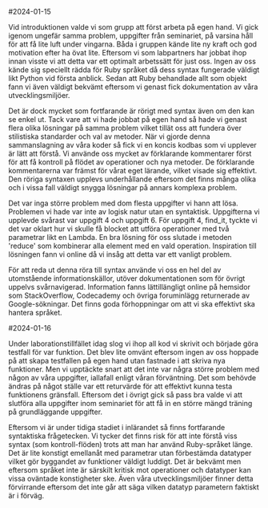 #2024-01-15

Vid introduktionen valde vi som grupp att först arbeta på egen hand. Vi gick igenom ungefär samma problem, uppgifter från seminariet, på varsina håll för att 
få lite luft under vingarna. Båda i gruppen kände lite ny kraft och god motivation efter ha övat lite. Eftersom vi som labpartners har jobbat ihop innan 
visste vi att detta var ett optimalt arbetssätt för just oss. Ingen av oss kände sig speciellt rädda för Ruby språket då dess syntax fungerade väldigt likt 
Python vid första anblick. Sedan att Ruby behandlade allt som objekt fann vi även väldigt bekvämt eftersom vi genast fick dokumentation av våra utvecklingsmiljöer.

Det är dock mycket som fortfarande är rörigt med syntax även om den kan se enkel ut. Tack vare att vi hade jobbat på egen hand så hade vi genast flera olika lösningar 
på samma problem vilket tillät oss att fundera över stilistiska standarder och val av metoder. När vi gjorde denna sammanslagning av våra koder så fick vi en koncis kodbas
som vi upplever är lätt att förstå. Vi använde oss mycket av förklarande kommentarer först för att få kontroll på flödet av operationer och nya metoder. De förklarande 
kommentarerna var främst för vårat eget lärande, vilket visade sig effektivt. Den röriga syntaxen upplevs underhållande eftersom det finns många olika och i vissa fall 
väldigt snygga lösningar på annars komplexa problem.

Det var inga större problem med dom flesta uppgifter vi hann att lösa. Problemen vi hade var inte av logisk natur utan en syntaktisk. Uppgifterna vi upplevde svårast 
var uppgift 4 och uppgift 6. För uppgift 4, find_it, tyckte vi det var oklart hur vi skulle få blocket att utföra operationer med två parametrar likt en Lambda. En bra lösning 
för oss slutade i metoden 'reduce' som kombinerar alla element med en vald operation. Inspiration till lösningen fann vi online då vi insåg att detta var ett vanligt problem.

För att reda ut denna röra till syntax använde vi oss en hel del av utomstående informationskällor, utöver dokumentationen som för övrigt uppelvs svårnavigerad. Information 
fanns lättillängligt online på hemsidor som StackOverflow, Codecademy och övriga foruminlägg returnerade av Google-sökningar. Det finns goda förhoppningar om att vi ska 
effektivt ska hantera språket.

#2024-01-16

Under laborationstillfället idag slog vi ihop all kod vi skrivit och började göra testfall för var funktion. Det blev lite omvänt eftersom ingen av oss hoppade på att 
skapa testfallen på egen hand utan fastnade i att skriva nya funktioner. Men vi upptäckte snart att det inte var några större problem med någon av våra uppgifter, iallafall enligt 
våran förväntning. Det som behövde ändras på något ställe var ett returvärde för att effektivt kunna testa funktionens gränsfall. Eftersom det i övrigt gick så pass bra valde vi 
att slutföra alla uppgifter inom seminariet för att få in en större mängd träning på grundläggande uppgifter.

Eftersom vi är under tidiga stadiet i inlärandet så finns fortfarande syntaktiska frågetecken. Vi tycker det finns risk för att inte förstå viss syntax (som kontroll-flöden) trots att man
har använd Ruby-språket länge. Det är lite konstigt emellanåt med parametrar utan förbestämda datatyper vilket gör byggandet av funktioner väldigt luddigt. Det är bekvämt men eftersom 
språket inte är särskilt kritisk mot operationer och datatyper kan vissa oväntade konstigheter ske. Även våra utvecklingsmiljöer finner detta förvirrande eftersom det inte går att säga vilken 
datatyp parametern faktiskt är i förväg.
